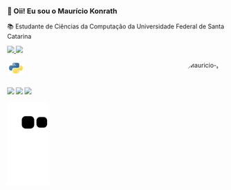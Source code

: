### 👋 Oii! Eu sou o Maurício Konrath 
📚 Estudante de Ciências da Computação da Universidade Federal de Santa Catarina

 <div>
  <a href="https://github.com/mauriciokonrath">
  <img height="165em" src="https://github-readme-stats.vercel.app/api?username=mauriciokonrath&show_icons=true&theme=gotham&include_all_commits=true&count_private=true"/>
  <img height="165em" src="https://github-readme-stats.vercel.app/api/top-langs/?username=mauriciokonrath&layout=compact&langs_count=7&theme=gotham"/>
</div>
<div style="display: inline_block"><br>
  <img align="center" alt="Python" height="30" width="40" src="https://raw.githubusercontent.com/devicons/devicon/master/icons/python/python-original.svg">
  <img align="right" alt="Mauricio-pic" height="150" style="border-radius:50px;" src="https://cdn.discordapp.com/attachments/815949257722560526/890950552928813106/ezgif.com-gif-maker.gif">
</div>

  ##
 
<div>   
  <a href="https://instagram.com/mauricio_konrath" target="_blank"><img src="https://img.shields.io/badge/-Instagram-%23E4405F?style=for-the-badge&logo=instagram&logoColor=white" target="_blank"></a>
  <a href = "mailto:mauriciokonrat@gmail.com"><img src="https://img.shields.io/badge/-Gmail-%23333?style=for-the-badge&logo=gmail&logoColor=white" target="_blank"></a>
  <a href="https://www.linkedin.com/in/maurício-konrath-b18b351b6" target="_blank"><img src="https://img.shields.io/badge/-LinkedIn-%230077B5?style=for-the-badge&logo=linkedin&logoColor=white" target="_blank"></a> 
 
  ![Snake animation](https://github.com/rafaballerini/rafaballerini/blob/output/github-contribution-grid-snake.svg)
 
</div>
